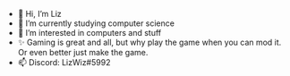 - 👋 Hi, I’m Liz
- 🌱 I’m currently studying computer science
- 👀 I’m interested in computers and stuff
- ✨ Gaming is great and all, but why play the game when you can mod it. Or even better just make the game.
- 📫 Discord: LizWiz#5992



<!---
LizWiz14/LizWiz14 is a ✨ special ✨ repository because its `README.md` (this file) appears on your GitHub profile.
You can click the Preview link to take a look at your changes.
--->
